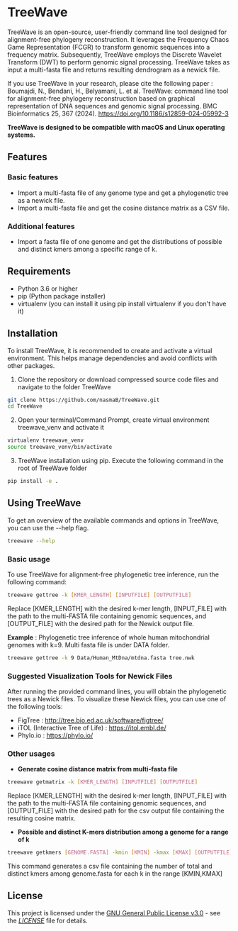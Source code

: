 # TreeWave
TreeWave is an open-source, user-friendly command line tool designed for alignment-free phylogeny reconstruction. It leverages the Frequency Chaos Game Representation (FCGR) to transform genomic sequences into a frequency matrix. Subsequently, TreeWave employs the Discrete Wavelet Transform (DWT) to perform genomic signal processing. TreeWave takes as input a multi-fasta file and returns resulting dendrogram as a newick file. 

If you use TreeWave in your research, please cite the following paper : 
Boumajdi, N., Bendani, H., Belyamani, L. et al. TreeWave: command line tool for alignment-free phylogeny reconstruction based on graphical representation of DNA sequences and genomic signal processing. BMC Bioinformatics 25, 367 (2024). https://doi.org/10.1186/s12859-024-05992-3

**TreeWave is designed to be compatible with macOS and Linux operating systems.**
## Features
### Basic features
- Import a multi-fasta file of any genome type and get a phylogenetic tree as a newick file.
- Import a multi-fasta file and get the cosine distance matrix as a CSV file. 
### Additional features 
- Import a fasta file of one genome and get the distributions of possible and distinct kmers among a specific range of k. 

## Requirements 
- Python 3.6 or higher
- pip (Python package installer)
- virtualenv (you can install it using pip install virtualenv if you don't have it)
## Installation
To install TreeWave, it is recommended to create and activate a virtual environment. This helps manage dependencies and avoid conflicts with other packages.
1.	Clone the repository or download compressed source code files and navigate to the folder TreeWave

```sh
git clone https://github.com/nasmaB/TreeWave.git
cd TreeWave 
```
2.	Open your terminal/Command Prompt, create virtual environment treewave_venv and activate it 
```sh
virtualenv treewave_venv 
source treewave_venv/bin/activate 
```
3. TreeWave installation using pip. Execute the following command in the root of TreeWave folder 
```sh
pip install -e . 
```
## Using TreeWave
To get an overview of the available commands and options in TreeWave, you can use the --help flag.
```sh
treewave --help
```
### Basic usage 
To use TreeWave for alignment-free phylogenetic tree inference, run the following command:
```sh
treewave gettree -k [KMER_LENGTH] [INPUTFILE] [OUTPUTFILE]
```
Replace [KMER_LENGTH] with the desired k-mer length, [INPUT_FILE] with the path to the multi-FASTA file containing genomic sequences, and [OUTPUT_FILE] with the desired path for the Newick output file.

**Example** : Phylogenetic tree inference of whole human mitochondrial genomes with k=9. Multi fasta file is under DATA folder. 
```sh
treewave gettree -k 9 Data/Human_MtDna/mtdna.fasta tree.nwk
```
### Suggested Visualization Tools for Newick Files
After running the provided command lines, you will obtain the phylogenetic trees as a Newick files. To visualize these Newick files, you can use one of the following tools:
-  FigTree : http://tree.bio.ed.ac.uk/software/figtree/
- iTOL (Interactive Tree of Life) : https://itol.embl.de/
- Phylo.io : https://phylo.io/

### Other usages
- **Generate cosine distance matrix from multi-fasta file**
```sh
treewave getmatrix -k [KMER_LENGTH] [INPUTFILE] [OUTPUTFILE]
```
Replace [KMER_LENGTH] with the desired k-mer length, [INPUT_FILE] with the path to the multi-FASTA file containing genomic sequences, and [OUTPUT_FILE] with the desired path for the csv output file containing the resulting cosine matrix.

- **Possible and distinct K-mers distribution among a genome for a range of k**
```sh
treewave getkmers [GENOME.FASTA] -kmin [KMIN] -kmax [KMAX] [OUTPUTFILE]
```
This command generates a csv file containing the number of total and distinct kmers among genome.fasta for each k in the range [KMIN,KMAX]
## License
This project is licensed under the [GNU General Public License v3.0](https://www.gnu.org/licenses/gpl-3.0.html) - see the [*LICENSE*](LICENSE) file for details.

